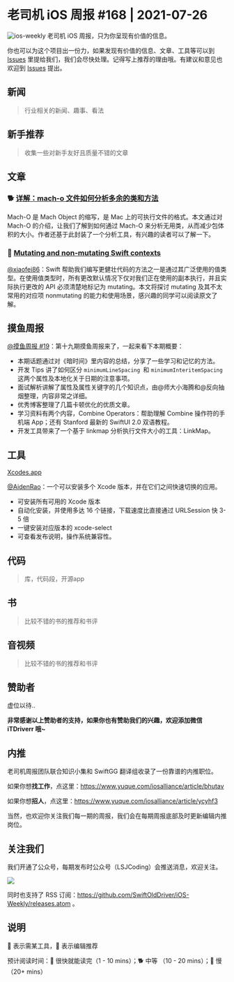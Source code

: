 # 老司机 iOS 周报 #168 | 2021-07-26

![ios-weekly](https://github.com/SwiftOldDriver/iOS-Weekly/blob/master/assets/ios-weekly.png?raw=true)
老司机 iOS 周报，只为你呈现有价值的信息。

你也可以为这个项目出一份力，如果发现有价值的信息、文章、工具等可以到 [Issues](https://github.com/SwiftOldDriver/iOS-Weekly/issues) 里提给我们，我们会尽快处理。记得写上推荐的理由哦。有建议和意见也欢迎到 [Issues](https://github.com/SwiftOldDriver/iOS-Weekly/issues) 提出。

## 新闻

> 行业相关的新闻、趣事、看法

## 新手推荐

> 收集一些对新手友好且质量不错的文章

## 文章

### 🐕 [详解：mach-o 文件如何分析多余的类和方法](https://mp.weixin.qq.com/s/z0eK4cOfvYWFhHl16rGnEg)

Mach-O 是 Mach Object 的缩写，是 Mac 上的可执行文件的格式。本文通过对 Mach-O 的介绍，让我们了解到如何通过 Mach-O 来分析无用类，从而减少包体积的大小。作者还基于此封装了一个分析工具，有兴趣的读者可以了解一下。

### 🐎 [Mutating and non-mutating Swift contexts](https://www.swiftbysundell.com/articles/mutating-and-nonmutating-swift-contexts/)

[@xiaofei86](https://github.com/xiaofei86)：Swift 帮助我们编写更健壮代码的方法之一是通过其广泛使用的值类型。在使用值类型时，所有更改默认情况下仅对我们正在使用的副本执行，并且实际执行更改的 API 必须清楚地标记为 mutating。本文将探讨 mutating 及其不太常用的对应项 nonmutating 的能力和使用场景，感兴趣的同学可以阅读原文了解。

## 摸鱼周报

[@摸鱼周报 #19](https://mp.weixin.qq.com/s/dtyozlqCO7PcpyGhx2qB5g)：第十九期摸鱼周报来了，一起来看下本期概要：

- 本期话题通过对《暗时间》里内容的总结，分享了一些学习和记忆的方法。
- 开发 Tips 讲了如何区分 `minimumLineSpacing `和 `minimumInteritemSpacing` 这两个属性及本地化关于日期的注意事项。
- 面试解析讲解了属性及属性关键字的几个知识点，由@师大小海腾和@反向抽烟整理，内容非常之详细。
- 优秀博客整理了几篇卡顿优化的优质文章。
- 学习资料有两个内容，Combine Operators：帮助理解 Combine 操作符的手机端 App；还有 Stanford 最新的 SwiftUI 2.0 双语教程。
- 开发工具带来了一个基于 linkmap 分析执行文件大小的工具：LinkMap。

## 工具

[Xcodes.app](https://github.com/RobotsAndPencils/XcodesApp)

[@AidenRao](https://weibo.com/AidenRao)：一个可以安装多个 Xcode 版本，并在它们之间快速切换的应用。

- 可安装所有可用的 Xcode 版本
- 自动化安装，并使用多达 16 个链接，下载速度比直接通过 URLSession 快 3-5 倍
- 一键安装对应版本的 xcode-select
- 可查看发布说明，操作系统兼容性。

## 代码

> 库，代码段，开源app

## 书

> 比较不错的书的推荐和书评

## 音视频

> 比较不错的书的推荐和书评

## 赞助者

虚位以待..

**非常感谢以上赞助者的支持，如果你也有赞助我们的兴趣，欢迎添加微信 iTDriverr 哦~**

## 内推

老司机周报团队联合知识小集和 SwiftGG 翻译组收录了一份靠谱的内推职位。

如果你想**找工作**，点这里：https://www.yuque.com/iosalliance/article/bhutav

如果你想**招人**，点这里：https://www.yuque.com/iosalliance/article/ycyhf3

当然，也欢迎你关注我们每一期的周报，我们会在每期周报底部及时更新编辑内推岗位。

## 关注我们

我们开通了公众号，每期发布时公众号（LSJCoding）会推送消息，欢迎关注。

![](https://github.com/SwiftOldDriver/iOS-Weekly/blob/master/assets/qrcode_for_wechat.jpg?raw=true)

同时也支持了 RSS 订阅：https://github.com/SwiftOldDriver/iOS-Weekly/releases.atom 。

## 说明

🚧 表示需某工具，🌟 表示编辑推荐

预计阅读时间：🐎 很快就能读完（1 - 10 mins）；🐕 中等 （10 - 20 mins）；🐢 慢（20+ mins）

